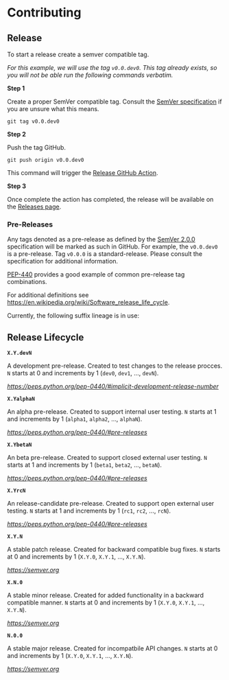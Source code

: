 # Contributing

## Release

To start a release create a semver compatible tag.

_For this example, we will use the tag `v0.0.dev0`. This tag already exists, so you will not be able run the following commands verbatim._


**Step 1**

Create a proper SemVer compatible tag. Consult the [SemVer specification](https://semver.org/spec/v2.0.0.html) if you are unsure what this means.

`git tag v0.0.dev0`

**Step 2**

Push the tag GitHub.

`git push origin v0.0.dev0`

This command will trigger the [Release GitHub Action](https://github.com/rstudio/publishing-client/actions/workflows/release.yaml).

**Step 3**

Once complete the action has completed, the release will be available on the [Releases page](https://github.com/rstudio/publishing-client/releases).

### Pre-Releases

Any tags denoted as a pre-release as defined by the [SemVer 2.0.0](https://semver.org/spec/v2.0.0.html) specification will be marked as such in GitHub. For example, the `v0.0.dev0` is a pre-release. Tag `v0.0.0` is a standard-release. Please consult the specification for additional information.

[PEP-440](https://peps.python.org/pep-0440/#summary-of-permitted-suffixes-and-relative-ordering) provides a good example of common pre-release tag combinations.

For additional definitions see https://en.wikipedia.org/wiki/Software_release_life_cycle.

Currently, the following suffix lineage is in use:

## Release Lifecycle

**`X.Y.devN`**

A development pre-release. Created to test changes to the release procces. `N` starts at 0 and increments by 1 (`dev0`, `dev1`, ..., `devN`).

*https://peps.python.org/pep-0440/#implicit-development-release-number*

**`X.YalphaN`**

An alpha pre-release. Created to support internal user testing. `N` starts at 1 and increments by 1 (`alpha1`, `alpha2`, ..., `alphaN`).

*https://peps.python.org/pep-0440/#pre-releases*

**`X.YbetaN`**

An beta pre-release. Created to support closed external user testing. `N` starts at 1 and increments by 1 (`beta1`, `beta2`, ..., `betaN`).

*https://peps.python.org/pep-0440/#pre-releases*


**`X.YrcN`**

An release-candidate pre-release. Created to support open external user testing. `N` starts at 1 and increments by 1 (`rc1`, `rc2`, ..., `rcN`).

*https://peps.python.org/pep-0440/#pre-releases*

**`X.Y.N`**

A stable patch release. Created for backward compatible bug fixes. `N` starts at 0 and increments by 1 (`X.Y.0`, `X.Y.1`, ..., `X.Y.N`).

*https://semver.org*

**`X.N.0`**

A stable minor release. Created for added functionality in a backward compatible manner. `N` starts at 0 and increments by 1 (`X.Y.0`, `X.Y.1`, ..., `X.Y.N`).

*https://semver.org*

**`N.0.0`**

A stable major release. Created for incompatbile API changes. `N` starts at 0 and increments by 1 (`X.Y.0`, `X.Y.1`, ..., `X.Y.N`).

*https://semver.org*
